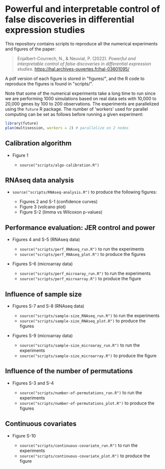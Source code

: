 # Powerful and interpretable control of false discoveries in differential expression studies

This repository contains scripts to reproduce all the numerical experiments and figures of the paper:

> Enjalbert-Courrech, N., & Neuvial, P. (2022). *Powerful and interpretable control of false discoveries in differential expression studies*. https://hal.archives-ouvertes.fr/hal-03601095/ 

A pdf version of each figure is stored in "figures/", and the R code to reproduce the figures is found in "scripts/".

Note that some of the numerical experiments take a long time to run since we are performing 1000 simulations based on real data sets with 10,000 to 20,000 genes by 100 to 200 observations. The experiments are parallelized using the `future` R package. The number of 'workers' used for parallel computing can be set as follows before running a given experiment:

```r
library(future)
plan(multisession, workers = 2) # parallelize on 2 nodes
```
## Calibration algorithm

- Figure 1

  - `source("scripts/algo-calibration.R")`

## RNAseq data analysis

- `source("scripts/RNAseq-analysis.R")` to produce the following figures:

  - Figures 2 and S-1 (confidence curves)
  - Figure 3 (volcano plot)
  - Figure S-2 (limma vs Wilcoxon p-values)

## Performance evaluation: JER control and power

- Figures 4 and S-5 (RNAseq data)

  - `source("scripts/perf_RNAseq_run.R")` to run the experiments
  - `source("scripts/perf_RNAseq_plot.R")` to produce the figures

- Figures S-6 (microarray data)

  - `source("scripts/perf_microaray_run.R")` to run the experiments
  - `source("scripts/perf_microarray.R")` to produce the figure

## Influence of sample size

- Figures S-7 and S-8 (RNAseq data)

  - `source("scripts/sample-size_RNAseq_run.R")` to run the experiments
  - `source("scripts/sample-size_RNAseq_plot.R")` to produce the figures

- Figures S-9 (microarray data)

  - `source("scripts/sample-size_microaray_run.R")` to run the experiments
  - `source("scripts/sample-size_microarray.R")` to produce the figure

## Influence of the number of permutations

- Figures S-3 and S-4

  - `source("scripts/number-of-permutations_run.R")` to run the experiments
  - `source("scripts/number-of-permutations_plot.R")` to produce the figures

## Continuous covariates

- Figure S-10

  - `source("scripts/continuous-covariate_run.R")` to run the experiments
  - `source("scripts/continuous-covariate_plot.R")` to produce the figure

